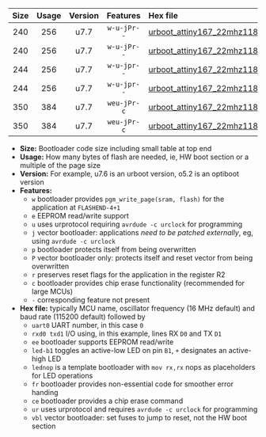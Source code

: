 |Size|Usage|Version|Features|Hex file|
|:-:|:-:|:-:|:-:|:--|
|240|256|u7.7|`w-u-jPr--`|[urboot_attiny167_22mhz1184_460800bps_uart0_rxa0_txa1_led+b1_ur_vbl.hex](https://raw.githubusercontent.com/stefanrueger/urboot.hex/main/mcus/attiny167/fcpu_22mhz1184/460800_bps/urboot_attiny167_22mhz1184_460800bps_uart0_rxa0_txa1_led+b1_ur_vbl.hex)|
|240|256|u7.7|`w-u-jPr--`|[urboot_attiny167_22mhz1184_460800bps_uart0_rxa0_txa1_lednop_ur_vbl.hex](https://raw.githubusercontent.com/stefanrueger/urboot.hex/main/mcus/attiny167/fcpu_22mhz1184/460800_bps/urboot_attiny167_22mhz1184_460800bps_uart0_rxa0_txa1_lednop_ur_vbl.hex)|
|244|256|u7.7|`w-u-jpr--`|[urboot_attiny167_22mhz1184_460800bps_uart0_rxa0_txa1_led+b1_fr_ur_vbl.hex](https://raw.githubusercontent.com/stefanrueger/urboot.hex/main/mcus/attiny167/fcpu_22mhz1184/460800_bps/urboot_attiny167_22mhz1184_460800bps_uart0_rxa0_txa1_led+b1_fr_ur_vbl.hex)|
|244|256|u7.7|`w-u-jpr--`|[urboot_attiny167_22mhz1184_460800bps_uart0_rxa0_txa1_lednop_fr_ur_vbl.hex](https://raw.githubusercontent.com/stefanrueger/urboot.hex/main/mcus/attiny167/fcpu_22mhz1184/460800_bps/urboot_attiny167_22mhz1184_460800bps_uart0_rxa0_txa1_lednop_fr_ur_vbl.hex)|
|350|384|u7.7|`weu-jPr-c`|[urboot_attiny167_22mhz1184_460800bps_uart0_rxa0_txa1_ee_led+b1_fr_ce_ur_vbl.hex](https://raw.githubusercontent.com/stefanrueger/urboot.hex/main/mcus/attiny167/fcpu_22mhz1184/460800_bps/urboot_attiny167_22mhz1184_460800bps_uart0_rxa0_txa1_ee_led+b1_fr_ce_ur_vbl.hex)|
|350|384|u7.7|`weu-jPr-c`|[urboot_attiny167_22mhz1184_460800bps_uart0_rxa0_txa1_ee_lednop_fr_ce_ur_vbl.hex](https://raw.githubusercontent.com/stefanrueger/urboot.hex/main/mcus/attiny167/fcpu_22mhz1184/460800_bps/urboot_attiny167_22mhz1184_460800bps_uart0_rxa0_txa1_ee_lednop_fr_ce_ur_vbl.hex)|

- **Size:** Bootloader code size including small table at top end
- **Usage:** How many bytes of flash are needed, ie, HW boot section or a multiple of the page size
- **Version:** For example, u7.6 is an urboot version, o5.2 is an optiboot version
- **Features:**
  + `w` bootloader provides `pgm_write_page(sram, flash)` for the application at `FLASHEND-4+1`
  + `e` EEPROM read/write support
  + `u` uses urprotocol requiring `avrdude -c urclock` for programming
  + `j` vector bootloader: applications *need to be patched externally*, eg, using `avrdude -c urclock`
  + `p` bootloader protects itself from being overwritten
  + `P` vector bootloader only: protects itself and reset vector from being overwritten
  + `r` preserves reset flags for the application in the register R2
  + `c` bootloader provides chip erase functionality (recommended for large MCUs)
  + `-` corresponding feature not present
- **Hex file:** typically MCU name, oscillator frequency (16 MHz default) and baud rate (115200 default) followed by
  + `uart0` UART number, in this case `0`
  + `rxd0 txd1` I/O using, in this example, lines RX `D0` and TX `D1`
  + `ee` bootloader supports EEPROM read/write
  + `led-b1` toggles an active-low LED on pin `B1`, `+` designates an active-high LED
  + `lednop` is a template bootloader with `mov rx,rx` nops as placeholders for LED operations
  + `fr` bootloader provides non-essential code for smoother error handing
  + `ce` bootloader provides a chip erase command
  + `ur` uses urprotocol and requires `avrdude -c urclock` for programming
  + `vbl` vector bootloader: set fuses to jump to reset, not the HW boot section
